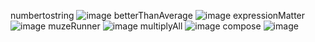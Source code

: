 numbertostring
![image](https://github.com/KROLIKjpg/Convert-a-Number-to-a-String/assets/114894776/13ea400f-4b61-4959-a163-6af9561dc917)
betterThanAverage
![image](https://github.com/KROLIKjpg/Convert-a-Number-to-a-String/assets/114894776/e86b95a4-d458-4286-adcf-f4e1b482da7e)
expressionMatter
![image](https://github.com/KROLIKjpg/Convert-a-Number-to-a-String/assets/114894776/6f4730c0-433d-497c-9f8a-c9b6bce0d7d9)
muzeRunner
![image](https://github.com/KROLIKjpg/Convert-a-Number-to-a-String/assets/114894776/901e600d-2ceb-47e1-a40a-e39a940641e2)
multiplyAll
![image](https://github.com/KROLIKjpg/Convert-a-Number-to-a-String/assets/114894776/1a2d4b91-6cda-4da6-a2d6-e2ee7bbbf231)
compose
![image](https://github.com/KROLIKjpg/Convert-a-Number-to-a-String/assets/114894776/ea4b37e9-c620-49ee-b837-1beff6dd01b5)

